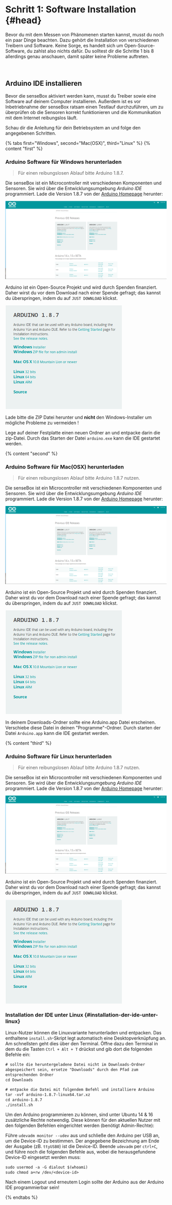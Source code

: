 
# Schritt 1: Software Installation {#head}
 <div class="description">Bevor du mit dem Messen von Phänomenen starten kannst, musst du noch ein paar Dinge beachten. Dazu gehört die Installation von verschiedenen Treibern und Software. Keine Sorge, es handelt sich um Open-Source-Software, du zahlst also nichts dafür. Du solltest dir die Schritte 1 bis 8 allerdings genau anschauen, damit später keine Probleme auftreten. </div>
<div class="line">
    <br>
    <br>
</div>

## Arduino IDE installieren

Bevor die senseBox aktiviert werden kann, musst du Treiber sowie eine Software auf deinem Computer installieren. Außerdem ist es vor Inbetriebnahme der senseBox ratsam einen Testlauf durchzuführen, um zu überprüfen ob die Sensoren korrekt funktionieren und die Kommunikation mit dem Internet reibungslos läuft.

Schau dir die Anleitung für dein Betriebsystem an und folge den angegebenen Schritten.

{% tabs first="Windows", second="Mac(OSX)", third="Linux" %}
{% content "first" %}
### Arduino Software für Windows herunterladen

> Für einen reibungslosen Ablauf bitte Arduino 1.8.7.

Die senseBox ist ein Microcontroller mit verschiedenen Komponenten und Sensoren. Sie wird über die Entwicklungsumgebung _Arduino IDE_ programmiert. Lade die Version 1.8.7 von der [Arduino Homepage](https://www.arduino.cc/en/Main/OldSoftwareReleases#previous) herunter:


![ ](https://github.com/sensebox/resources/raw/master/gitbook_pictures/software-install/arduino-view.png)

Arduino ist ein Open-Source Projekt und wird durch Spenden finanziert. Daher wirst du vor dem Download nach einer Spende gefragt; das kannst du überspringen, indem du auf `JUST DOWNLOAD` klickst.

![ ](https://github.com/sensebox/resources/raw/master/gitbook_pictures/software-install/arduino-install-view.png)

<div class="box_warning">
 	<i class="fa fa-exclamation-circle fa-fw" aria-hidden="true" style="color: #f0ad4e"></i>
 	Lade bitte die ZIP Datei herunter und <b> nicht </b> den Windows-Installer um mögliche Probleme 
     zu vermeiden !
</div>

Lege auf deiner Festplatte einen neuen Ordner an und entpacke darin die zip-Datei. Durch das Starten der Datei `arduino.exe` kann die IDE gestartet werden.  

{% content "second" %} 

### Arduino Software für Mac(OSX) herunterladen

> Für einen reibungslosen Ablauf bitte Arduino 1.8.7 nutzen.

Die senseBox ist ein Microcontroller mit verschiedenen Komponenten und Sensoren. Sie wird über die Entwicklungsumgebung _Arduino IDE_ programmiert.  Lade die Version 1.8.7 von der [Arduino Homepage](https://www.arduino.cc/en/Main/OldSoftwareReleases#previous) herunter:

![ ](https://github.com/sensebox/resources/raw/master/gitbook_pictures/software-install/arduino-view.png)

Arduino ist ein Open-Source Projekt und wird durch Spenden finanziert. Daher wirst du vor dem Download nach einer Spende gefragt; das kannst du überspringen, indem du auf `JUST DOWNLOAD` klickst.

![ ](https://github.com/sensebox/resources/raw/master/gitbook_pictures/software-install/arduino-install-view.png)

In deinem Downloads-Ordner sollte eine Arduino.app Datei erscheinen. Verschiebe diese Datei in deinen "Programme"-Ordner. Durch starten der Datei `Arduino.app` kann die IDE gestartet werden. 


{% content "third" %}

### Arduino Software für Linux herunterladen

> Für einen reibungslosen Ablauf bitte Arduino 1.8.7 nutzen.

Die senseBox ist ein Microcontroller mit verschiedenen Komponenten und Sensoren. Sie wird über die Entwicklungsumgebung _Arduino IDE_ programmiert.  Lade die Version 1.8.7 von der [Arduino Homepage](https://www.arduino.cc/en/Main/OldSoftwareReleases#previous) herunter:

![ ](https://github.com/sensebox/resources/raw/master/gitbook_pictures/software-install/arduino-view.png)

Arduino ist ein Open-Source Projekt und wird durch Spenden finanziert. Daher wirst du vor dem Download nach einer Spende gefragt; das kannst du überspringen, indem du auf `JUST DOWNLOAD` klickst.

![ ](https://github.com/sensebox/resources/raw/master/gitbook_pictures/software-install/arduino-install-view.png)
### Installation der IDE unter Linux {#installation-der-ide-unter-linux}

Linux-Nutzer können die Linuxvariante herunterladen und entpacken. Das enthaltene `install.sh`-Skript legt automatisch eine Desktopverknüpfung an. Am schnellsten geht dies über den Terminal. Öffne dazu den Terminal in dem du die Tasten `Ctrl + Alt + T` drückst und gib dort die folgenden Befehle ein:

```text
# sollte die heruntergeladene Datei nicht im Downloads-Ordner abgespeichert sein, ersetze "Downloads" durch den Pfad zum entsprechenden Ordner
cd Downloads 
```

```text
# entpacke die Datei mit folgendem Befehl und installiere Arduino
tar -xvf arduino-1.8.7-linux64.tar.xz
cd arduino-1.8.7
./install.sh
```
Um den Arduino programmieren zu können, sind unter Ubuntu 14 & 16 zusätzliche Rechte notwendig. Diese können für den aktuellen Nutzer mit den folgenden Befehlen eingerichtet werden \(benötigt Admin-Rechte\):

Führe `udevadm monitor --udev` aus und schließe den Arduino per USB an, um die Device-ID zu bestimmen. Der angegebene Bezeichnung am Ende der Ausgabe \(zB. `ttyUSB0`\) ist die Device-ID. Beende `udevadm` per `ctrl+C`, und führe noch die folgenden Befehle aus, wobei die herausgefundene Device-ID eingesetzt werden muss:

```text
sudo usermod -a -G dialout $(whoami)
sudo chmod a+rw /dev/<device-id>
```

Nach einem Logout und erneutem Login sollte der Arduino aus der Arduino IDE programmierbar sein!

{% endtabs %}


